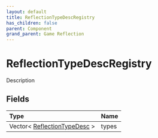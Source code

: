 ```yaml
---
layout: default
title: ReflectionTypeDescRegistry
has_children: false
parent: Component
grand_parent: Game Reflection
---
```

# ReflectionTypeDescRegistry
Description 

## Fields
| Type | Name |
|:-------------|:--------------|
| Vector< [ReflectionTypeDesc](/game-reflection/components/reflection_type_desc.md) > | types |
